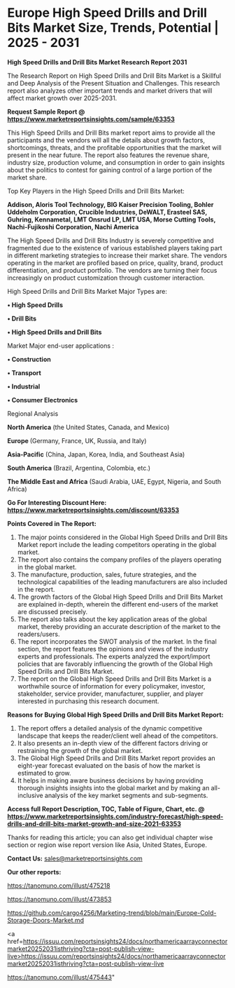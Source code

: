 # Europe High Speed Drills and Drill Bits Market Size, Trends, Potential | 2025 - 2031

<strong>High Speed Drills and Drill Bits Market Research Report 2031</strong>

The Research Report on High Speed Drills and Drill Bits Market is a Skillful and Deep Analysis of the Present Situation and Challenges. This research report also analyzes other important trends and market drivers that will affect market growth over 2025-2031.

<strong>Request Sample Report @ <a href=https://www.marketreportsinsights.com/sample/63353>https://www.marketreportsinsights.com/sample/63353</a></strong>

This High Speed Drills and Drill Bits market report aims to provide all the participants and the vendors will all the details about growth factors, shortcomings, threats, and the profitable opportunities that the market will present in the near future. The report also features the revenue share, industry size, production volume, and consumption in order to gain insights about the politics to contest for gaining control of a large portion of the market share.

Top Key Players in the High Speed Drills and Drill Bits Market:

<strong>Addison, Aloris Tool Technology, BIG Kaiser Precision Tooling, Bohler Uddeholm Corporation, Crucible Industries, DeWALT, Erasteel SAS, Guhring, Kennametal, LMT Onsrud LP, LMT USA, Morse Cutting Tools, Nachi-Fujikoshi Corporation, Nachi America</strong>

The High Speed Drills and Drill Bits Industry is severely competitive and fragmented due to the existence of various established players taking part in different marketing strategies to increase their market share. The vendors operating in the market are profiled based on price, quality, brand, product differentiation, and product portfolio. The vendors are turning their focus increasingly on product customization through customer interaction.

High Speed Drills and Drill Bits Market Major Types are:

<strong>• High Speed Drills

• Drill Bits

• High Speed Drills and Drill Bits</strong>

Market Major end-user applications :

<strong>• Construction

• Transport

• Industrial

• Consumer Electronics</strong>

Regional Analysis

</u><strong><b>North America</b></strong> (the United States, Canada, and Mexico)

<strong><b>Europe </b></strong>(Germany, France, UK, Russia, and Italy)

<strong><b>Asia-Pacific</b></strong> (China, Japan, Korea, India, and Southeast Asia)

<strong><b>South America</b></strong> (Brazil, Argentina, Colombia, etc.)

<strong><b>The Middle East and Africa</b></strong> (Saudi Arabia, UAE, Egypt, Nigeria, and South Africa)

<strong>Go For Interesting Discount Here: <a href=https://www.marketreportsinsights.com/discount/63353>https://www.marketreportsinsights.com/discount/63353</a></strong>

<strong>Points Covered in The Report:</strong>
<ol>
  <li>The major points considered in the Global High Speed Drills and Drill Bits Market report include the leading competitors operating in the global market.</li>
  <li>The report also contains the company profiles of the players operating in the global market.</li>
  <li>The manufacture, production, sales, future strategies, and the technological capabilities of the leading manufacturers are also included in the report.</li>
  <li>The growth factors of the Global High Speed Drills and Drill Bits Market are explained in-depth, wherein the different end-users of the market are discussed precisely.</li>
  <li>The report also talks about the key application areas of the global market, thereby providing an accurate description of the market to the readers/users.</li>
  <li>The report incorporates the SWOT analysis of the market. In the final section, the report features the opinions and views of the industry experts and professionals. The experts analyzed the export/import policies that are favorably influencing the growth of the Global High Speed Drills and Drill Bits Market.</li>
  <li>The report on the Global High Speed Drills and Drill Bits Market is a worthwhile source of information for every policymaker, investor, stakeholder, service provider, manufacturer, supplier, and player interested in purchasing this research document.</li>
</ol>
<strong>Reasons for Buying Global High Speed Drills and Drill Bits Market Report:</strong>

<ol>
  <li>The report offers a detailed analysis of the dynamic competitive landscape that keeps the reader/client well ahead of the competitors.</li>
  <li>It also presents an in-depth view of the different factors driving or restraining the growth of the global market.</li>
  <li>The Global High Speed Drills and Drill Bits Market report provides an eight-year forecast evaluated on the basis of how the market is estimated to grow.</li>
  <li>It helps in making aware business decisions by having providing thorough insights insights into the global market and by making an all-inclusive analysis of the key market segments and sub-segments.</li>
</ol>
<strong>Access full Report Description, TOC, Table of Figure, Chart, etc. @ <a href=https://www.marketreportsinsights.com/industry-forecast/high-speed-drills-and-drill-bits-market-growth-and-size-2021-63353>https://www.marketreportsinsights.com/industry-forecast/high-speed-drills-and-drill-bits-market-growth-and-size-2021-63353</a></strong>


Thanks for reading this article; you can also get individual chapter wise section or region wise report version like Asia, United States, Europe.

<strong>Contact Us:</strong>
sales@marketreportsinsights.com

<strong>Our other reports:</strong>

<a href=https://tanomuno.com/illust/475218>https://tanomuno.com/illust/475218</a>

<a href=https://tanomuno.com/illust/473853>https://tanomuno.com/illust/473853</a>

<a href=https://github.com/cargo4256/Marketing-trend/blob/main/Europe-Cold-Storage-Doors-Market.md>https://github.com/cargo4256/Marketing-trend/blob/main/Europe-Cold-Storage-Doors-Market.md</a>

<a href=https://issuu.com/reportsinsights24/docs/northamericaarrayconnectormarket20252031isthriving?cta=post-publish-view-live>https://issuu.com/reportsinsights24/docs/northamericaarrayconnectormarket20252031isthriving?cta=post-publish-view-live</a>

<a href=https://tanomuno.com/illust/475443>https://tanomuno.com/illust/475443</a>"
